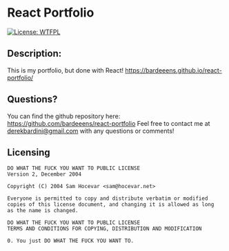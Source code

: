 # **React Portfolio**

[![License: WTFPL](https://img.shields.io/badge/License-WTFPL-brightgreen.svg)](http://www.wtfpl.net/about/)

## Description:

This is my portfolio, but done with React!
https://bardeeens.github.io/react-portfolio/

## Questions?

You can find the github repository here:
https://github.com/bardeeens/react-portfolio
Feel free to contact me at derekbardini@gmail.com with any questions or comments!

## Licensing

    DO WHAT THE FUCK YOU WANT TO PUBLIC LICENSE
    Version 2, December 2004

    Copyright (C) 2004 Sam Hocevar <sam@hocevar.net>

    Everyone is permitted to copy and distribute verbatim or modified
    copies of this license document, and changing it is allowed as long
    as the name is changed.

    DO WHAT THE FUCK YOU WANT TO PUBLIC LICENSE
    TERMS AND CONDITIONS FOR COPYING, DISTRIBUTION AND MODIFICATION

    0. You just DO WHAT THE FUCK YOU WANT TO.
